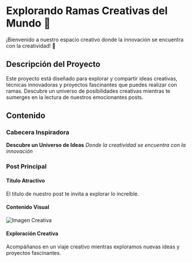 # Explorando Ramas Creativas del Mundo 🌿

¡Bienvenido a nuestro espacio creativo donde la innovación se encuentra con la creatividad! 🚀

## Descripción del Proyecto

Este proyecto está diseñado para explorar y compartir ideas creativas, técnicas innovadoras y proyectos fascinantes que puedes realizar con ramas. Descubre un universo de posibilidades creativas mientras te sumerges en la lectura de nuestros emocionantes posts.

## Contenido

### Cabecera Inspiradora

**Descubre un Universo de Ideas**
*Donde la creatividad se encuentra con la innovación*

### Post Principal

#### Título Atractivo

El título de nuestro post te invita a explorar lo increíble.

#### Contenido Visual

![Imagen Creativa](imagenes/descarga.jpg)

#### Exploración Creativa

Acompáñanos en un viaje creativo mientras exploramos nuevas ideas y proyectos fascinantes.


